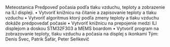 Meteostanica
Predpoveď počasia podľa tlaku vzduchu, teploty a zobrazenie na ILI displeji.
•	Vytvoriť knižnicu na čítanie a zapisovanie teploty a tlaku vzduchu
•	Vytvoriť algoritmus ktorý podľa zmeny teploty a tlaku vzduchu dokáže predpovedať počasie
•	Vytvoriť knižnicu na prepojenie medzi ILI displejom a doskou STM32F303 a MEMS boardom
•	Vytvoriť program na zobrazovanie  teploty, tlaku vzduchu a počasia na displej s ikonkami
Tým: Denis Švec, Patrik Šafár, Peter Seňkevič
